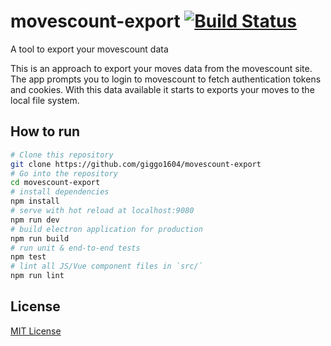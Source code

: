 # movescount-export [![Build Status](https://travis-ci.org/giggo1604/movescount-export.svg?branch=master)](https://travis-ci.org/giggo1604/movescount-export)
A tool to export your movescount data

This is an approach to export your moves data from the movescount site.
The app prompts you to login to movescount to fetch authentication tokens and cookies.
With this data available it starts to exports your moves to the local file system.

## How to run

```bash
# Clone this repository
git clone https://github.com/giggo1604/movescount-export
# Go into the repository
cd movescount-export
# install dependencies
npm install
# serve with hot reload at localhost:9080
npm run dev
# build electron application for production
npm run build
# run unit & end-to-end tests
npm test
# lint all JS/Vue component files in `src/`
npm run lint
```

## License

[MIT License](LICENSE)
